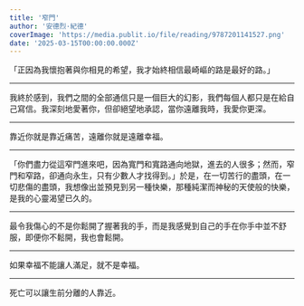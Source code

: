 ```yaml
---
title: '窄門'
author: '安德烈·紀德'
coverImage: 'https://media.publit.io/file/reading/9787201141527.png'
date: '2025-03-15T00:00:00.000Z'
---
```


「正因為我懷抱著與你相見的希望，我才始終相信最崎嶇的路是最好的路。」

---

我終於感到，我們之間的全部通信只是一個巨大的幻影，我們每個人都只是在給自己寫信。我深刻地愛著你，但卻絕望地承認，當你遠離我時，我愛你更深。

---

靠近你就是靠近痛苦，遠離你就是遠離幸福。

---

「你們盡力從這窄門進來吧，因為寬門和寬路通向地獄，進去的人很多；然而，窄門和窄路，卻通向永生，只有少數人才找得到。」於是，在一切苦行的盡頭，在一切悲傷的盡頭，我想像出並預見到另一種快樂，那種純潔而神秘的天使般的快樂，是我的心靈渴望已久的。

---

最令我傷心的不是你鬆開了握著我的手，而是我感覺到自己的手在你手中並不舒服，即便你不鬆開，我也會鬆開。

---

如果幸福不能讓人滿足，就不是幸福。

---

死亡可以讓生前分離的人靠近。
